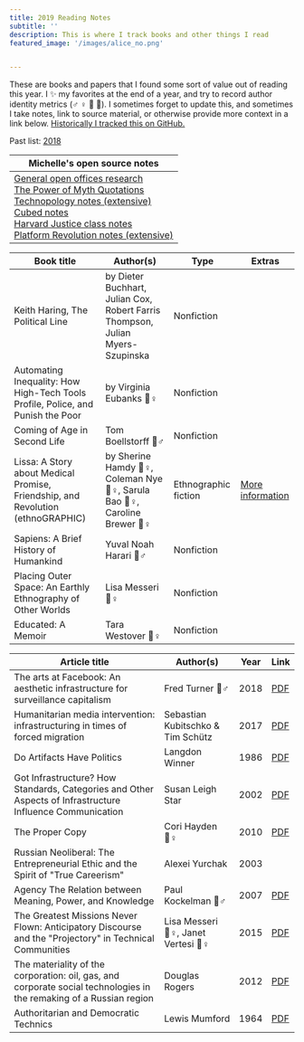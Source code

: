 ```yaml
---
title: 2019 Reading Notes
subtitle: ''
description: This is where I track books and other things I read
featured_image: '/images/alice_no.png'


---
```

These are books and papers that I found some sort of value out of reading this year. I ✨ my favorites at the end of a year, and try to record author identity metrics (♂ ♀ 🔹 🔸). I sometimes forget to update this, and sometimes I take notes, link to source material, or otherwise provide more context in a link below. [Historically I tracked this on GitHub.](https://github.com/venetucci/book-notes)

Past list: <a href="/reading-list-2018">2018</a>

| Michelle's open source notes |
| --- |
| <a href="https://code.likeagirl.io/a-research-roundup-to-show-that-your-office-layout-is-toxic-and-some-tips-for-making-it-better-8434864b0ab2" target="_blank">General open offices research</a><br><a href="https://github.com/venetucci/book-notes/blob/master/2018%20notes/power-of-myth-notes.md" target="_blank">The Power of Myth Quotations</a><br><a href="https://github.com/venetucci/book-notes/blob/master/2018%20notes/Technopoly-notes.md" target="_blank">Technopology notes (extensive)</a><br><a href="https://github.com/venetucci/book-notes/blob/master/2018%20notes/cubed-notes.md" target="_blank">Cubed notes</a><br><a href="https://github.com/venetucci/book-notes/blob/master/2018%20notes/justice-class.md" target="_blank">Harvard Justice class notes</a><br><a href="https://github.com/venetucci/book-notes/blob/master/2018%20notes/platform-revolution-notes.md" target="_blank">Platform Revolution notes (extensive)</a> |

| Book title | Author(s) | Type | Extras |
| --- | --- | --- | --- |
| Keith Haring, The Political Line | by Dieter Buchhart, Julian Cox, Robert Farris Thompson, Julian Myers-Szupinska | Nonfiction |  |
| Automating Inequality: How High-Tech Tools Profile, Police, and Punish the Poor | by Virginia Eubanks 🔸♀ | Nonfiction |  |
| Coming of Age in Second Life | Tom Boellstorff 🔸♂ | Nonfiction |  |
| Lissa: A Story about Medical Promise, Friendship, and Revolution (ethnoGRAPHIC) | by Sherine Hamdy 🔹♀, Coleman Nye 🔸♀, Sarula Bao 🔹♀, Caroline Brewer 🔹♀ | Ethnographic fiction | [More information](http://lissagraphicnovel.com/) |
| Sapiens: A Brief History of Humankind | Yuval Noah Harari 🔹♂ | Nonfiction |  |
| Placing Outer Space: An Earthly Ethnography of Other Worlds | Lisa Messeri 🔸♀ | Nonfiction |  |
| Educated: A Memoir | Tara Westover 🔸♀ | Nonfiction |  |

| Article title | Author(s) | Year | Link |
| --- | --- | --- | --- |
| The arts at Facebook: An aesthetic infrastructure for surveillance capitalism | Fred Turner 🔸♂ | 2018 | [PDF](http://fredturner.stanford.edu/wp-content/uploads/Turner-Art-at-Facebook-Poetics-Preprint.pdf) |
| Humanitarian media intervention: infrastructuring in times of forced migration | Sebastian Kubitschko & Tim Schütz | 2017 | [PDF](https://www.researchgate.net/publication/317329292_Humanitarian_Media_Intervention_Infrastructuring_in_Times_of_Forced_Migration) |
| Do Artifacts Have Politics | Langdon Winner | 1986 | [PDF](https://transitiontech.ca/pdf/Winner-Do-Artifacts-Have-Politics-1980.pdf) |
| Got Infrastructure? How Standards, Categories and Other Aspects of Infrastructure Influence Communication | Susan Leigh Star | 2002 | [PDF](http://citeseerx.ist.psu.edu/viewdoc/download?doi=10.1.1.19.7523&rep=rep1&type=pdf) |
| The Proper Copy | Cori Hayden 🔸♀ | 2010 | [PDF](https://anthropology.berkeley.edu/sites/default/files/proper_copy_jce_2010.pdf) |
| Russian Neoliberal: The Entrepreneurial Ethic and the Spirit of "True Careerism" | Alexei Yurchak | 2003 |  |
| Agency The Relation between Meaning, Power, and Knowledge | Paul Kockelman 🔸♂ | 2007 | [PDF](http://www.sscnet.ucla.edu/anthro/faculty/duranti/reprints/Duranti2007CommentAgency.pdf) |
| The Greatest Missions Never Flown: Anticipatory Discourse and the "Projectory" in Technical Communities | Lisa Messeri 🔸♀, Janet Vertesi 🔸♀ | 2015 | [PDF](https://www.academia.edu/19054948/The_Greatest_Missions_Never_Flown_Anticipatory_Discourse_and_the_Projectory_in_Technological_Communities) |
| The materiality of the corporation: oil, gas, and corporate social technologies in the remaking of a Russian region | Douglas Rogers | 2012 | [PDF](https://pdfs.semanticscholar.org/9832/b90aa75e4973e518213ed65ba885e3562fa7.pdf) |
|Authoritarian and Democratic Technics|Lewis Mumford|1964|[PDF](https://www.collier.sts.vt.edu/engl4874/pdfs/mumford_1964.pdf)|
